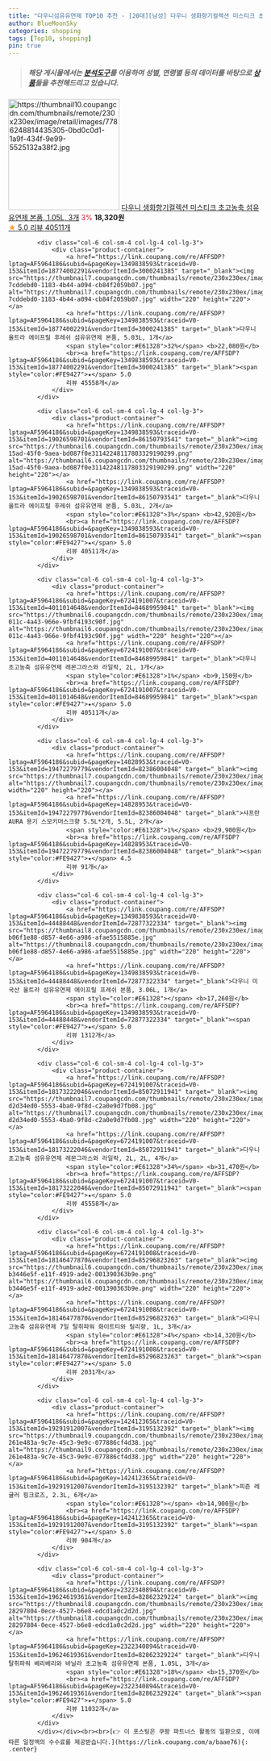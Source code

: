 ```yaml
---
title: "다우니섬유유연제 TOP10 추천 - [20대][남성] 다우니 생화향기컬렉션 미스티크 초고농축 섬유유연제 본품, 1.05L, 3개"
author: BlueMoonSky
categories: shopping
tags: [Top10, shopping]
pin: true
---
```


> ##### 해당 게시물에서는 [**분석도구**](https://itemscout.io/)를 이용하여 **성별**, **연령별** 등의 데이터를 바탕으로 [**상품**](https://link.coupang.com/a/baae76)들을 추천해드리고 있습니다.
<div class="container"><div class="row">
            <div class="col-6 col-sm-4 col-lg-4 col-lg-3">
                <div class="product-container">
                    <a href="https://link.coupang.com/re/AFFSDP?lptag=AF5964186&subid=&pageKey=5233314276&traceid=V0-153&itemId=7372244614&vendorItemId=71805128377" target="_blank"><img src="https://thumbnail10.coupangcdn.com/thumbnails/remote/230x230ex/image/retail/images/7786248814435305-0bd0c0d1-1a9f-434f-9e99-5525132a38f2.jpg" alt="https://thumbnail10.coupangcdn.com/thumbnails/remote/230x230ex/image/retail/images/7786248814435305-0bd0c0d1-1a9f-434f-9e99-5525132a38f2.jpg" width="220" height="220"></a>
                    <a href="https://link.coupang.com/re/AFFSDP?lptag=AF5964186&subid=&pageKey=5233314276&traceid=V0-153&itemId=7372244614&vendorItemId=71805128377" target="_blank">다우니 생화향기컬렉션 미스티크 초고농축 섬유유연제 본품, 1.05L, 3개</a>
                    <span style="color:#E61328">3%</span> <b>18,320원</b>
                    <br><a href="https://link.coupang.com/re/AFFSDP?lptag=AF5964186&subid=&pageKey=5233314276&traceid=V0-153&itemId=7372244614&vendorItemId=71805128377" target="_blank"><span style="color:#FE9427">★</span> 5.0
                    리뷰 40511개</a>
                </div>
            </div>
            
            <div class="col-6 col-sm-4 col-lg-4 col-lg-3">
                <div class="product-container">
                    <a href="https://link.coupang.com/re/AFFSDP?lptag=AF5964186&subid=&pageKey=1349838593&traceid=V0-153&itemId=18774002291&vendorItemId=3000241385" target="_blank"><img src="https://thumbnail7.coupangcdn.com/thumbnails/remote/230x230ex/image/retail/images/7377739034285801-7cddebd0-1183-4b44-a094-cb84f2059b07.jpg" alt="https://thumbnail7.coupangcdn.com/thumbnails/remote/230x230ex/image/retail/images/7377739034285801-7cddebd0-1183-4b44-a094-cb84f2059b07.jpg" width="220" height="220"></a>
                    <a href="https://link.coupang.com/re/AFFSDP?lptag=AF5964186&subid=&pageKey=1349838593&traceid=V0-153&itemId=18774002291&vendorItemId=3000241385" target="_blank">다우니 울트라 에이프릴 후레쉬 섬유유연제 본품, 5.03L, 1개</a>
                    <span style="color:#E61328">32%</span> <b>22,080원</b>
                    <br><a href="https://link.coupang.com/re/AFFSDP?lptag=AF5964186&subid=&pageKey=1349838593&traceid=V0-153&itemId=18774002291&vendorItemId=3000241385" target="_blank"><span style="color:#FE9427">★</span> 5.0
                    리뷰 45558개</a>
                </div>
            </div>
            
            <div class="col-6 col-sm-4 col-lg-4 col-lg-3">
                <div class="product-container">
                    <a href="https://link.coupang.com/re/AFFSDP?lptag=AF5964186&subid=&pageKey=1349838593&traceid=V0-153&itemId=19026598701&vendorItemId=86150793541" target="_blank"><img src="https://thumbnail6.coupangcdn.com/thumbnails/remote/230x230ex/image/retail/images/7cb9d356-15ad-45f0-9aea-bd087f0e31142248117803329190299.png" alt="https://thumbnail6.coupangcdn.com/thumbnails/remote/230x230ex/image/retail/images/7cb9d356-15ad-45f0-9aea-bd087f0e31142248117803329190299.png" width="220" height="220"></a>
                    <a href="https://link.coupang.com/re/AFFSDP?lptag=AF5964186&subid=&pageKey=1349838593&traceid=V0-153&itemId=19026598701&vendorItemId=86150793541" target="_blank">다우니 울트라 에이프릴 후레쉬 섬유유연제 본품, 5.03L, 2개</a>
                    <span style="color:#E61328">3%</span> <b>42,920원</b>
                    <br><a href="https://link.coupang.com/re/AFFSDP?lptag=AF5964186&subid=&pageKey=1349838593&traceid=V0-153&itemId=19026598701&vendorItemId=86150793541" target="_blank"><span style="color:#FE9427">★</span> 5.0
                    리뷰 40511개</a>
                </div>
            </div>
            
            <div class="col-6 col-sm-4 col-lg-4 col-lg-3">
                <div class="product-container">
                    <a href="https://link.coupang.com/re/AFFSDP?lptag=AF5964186&subid=&pageKey=6724191007&traceid=V0-153&itemId=4011014648&vendorItemId=84689959841" target="_blank"><img src="https://thumbnail6.coupangcdn.com/thumbnails/remote/230x230ex/image/retail/images/2023/01/13/17/3/17645c47-011c-4a43-966e-9fbf4193c90f.jpg" alt="https://thumbnail6.coupangcdn.com/thumbnails/remote/230x230ex/image/retail/images/2023/01/13/17/3/17645c47-011c-4a43-966e-9fbf4193c90f.jpg" width="220" height="220"></a>
                    <a href="https://link.coupang.com/re/AFFSDP?lptag=AF5964186&subid=&pageKey=6724191007&traceid=V0-153&itemId=4011014648&vendorItemId=84689959841" target="_blank">다우니 초고농축 섬유유연제 레몬그라스와 라일락, 2L, 1개</a>
                    <span style="color:#E61328">1%</span> <b>9,150원</b>
                    <br><a href="https://link.coupang.com/re/AFFSDP?lptag=AF5964186&subid=&pageKey=6724191007&traceid=V0-153&itemId=4011014648&vendorItemId=84689959841" target="_blank"><span style="color:#FE9427">★</span> 5.0
                    리뷰 40511개</a>
                </div>
            </div>
            
            <div class="col-6 col-sm-4 col-lg-4 col-lg-3">
                <div class="product-container">
                    <a href="https://link.coupang.com/re/AFFSDP?lptag=AF5964186&subid=&pageKey=14828953&traceid=V0-153&itemId=19472279779&vendorItemId=82386004048" target="_blank"><img src="https://thumbnail7.coupangcdn.com/thumbnails/remote/230x230ex/image/vendor_inventory/602a/a5e3516066f1b8ced1ffddcd9d109ef0aab8aba06a8e26fd035b126b5859.jpg" alt="https://thumbnail7.coupangcdn.com/thumbnails/remote/230x230ex/image/vendor_inventory/602a/a5e3516066f1b8ced1ffddcd9d109ef0aab8aba06a8e26fd035b126b5859.jpg" width="220" height="220"></a>
                    <a href="https://link.coupang.com/re/AFFSDP?lptag=AF5964186&subid=&pageKey=14828953&traceid=V0-153&itemId=19472279779&vendorItemId=82386004048" target="_blank">샤프란 AURA 용기 스모키머스크향 5.5L*2개, 5.5L, 2개</a>
                    <span style="color:#E61328">1%</span> <b>29,900원</b>
                    <br><a href="https://link.coupang.com/re/AFFSDP?lptag=AF5964186&subid=&pageKey=14828953&traceid=V0-153&itemId=19472279779&vendorItemId=82386004048" target="_blank"><span style="color:#FE9427">★</span> 4.5
                    리뷰 91개</a>
                </div>
            </div>
            
            <div class="col-6 col-sm-4 col-lg-4 col-lg-3">
                <div class="product-container">
                    <a href="https://link.coupang.com/re/AFFSDP?lptag=AF5964186&subid=&pageKey=1349838593&traceid=V0-153&itemId=44488448&vendorItemId=72877322334" target="_blank"><img src="https://thumbnail8.coupangcdn.com/thumbnails/remote/230x230ex/image/retail/images/5033892501322715-b06f1e88-d857-4e66-a986-afae5515885e.jpg" alt="https://thumbnail8.coupangcdn.com/thumbnails/remote/230x230ex/image/retail/images/5033892501322715-b06f1e88-d857-4e66-a986-afae5515885e.jpg" width="220" height="220"></a>
                    <a href="https://link.coupang.com/re/AFFSDP?lptag=AF5964186&subid=&pageKey=1349838593&traceid=V0-153&itemId=44488448&vendorItemId=72877322334" target="_blank">다우니 미국산 울트라 섬유유연제 에이프릴 프레쉬 본품, 3.06L, 1개</a>
                    <span style="color:#E61328"></span> <b>17,260원</b>
                    <br><a href="https://link.coupang.com/re/AFFSDP?lptag=AF5964186&subid=&pageKey=1349838593&traceid=V0-153&itemId=44488448&vendorItemId=72877322334" target="_blank"><span style="color:#FE9427">★</span> 5.0
                    리뷰 1312개</a>
                </div>
            </div>
            
            <div class="col-6 col-sm-4 col-lg-4 col-lg-3">
                <div class="product-container">
                    <a href="https://link.coupang.com/re/AFFSDP?lptag=AF5964186&subid=&pageKey=6724191007&traceid=V0-153&itemId=18173222046&vendorItemId=85072911941" target="_blank"><img src="https://thumbnail7.coupangcdn.com/thumbnails/remote/230x230ex/image/retail/images/707286854077077-d2d34ed0-5553-4ba0-9f8d-c2a0e9d7fb08.jpg" alt="https://thumbnail7.coupangcdn.com/thumbnails/remote/230x230ex/image/retail/images/707286854077077-d2d34ed0-5553-4ba0-9f8d-c2a0e9d7fb08.jpg" width="220" height="220"></a>
                    <a href="https://link.coupang.com/re/AFFSDP?lptag=AF5964186&subid=&pageKey=6724191007&traceid=V0-153&itemId=18173222046&vendorItemId=85072911941" target="_blank">다우니 초고농축 섬유유연제 레몬그라스와 라일락, 2L, 2L, 4개</a>
                    <span style="color:#E61328">34%</span> <b>31,470원</b>
                    <br><a href="https://link.coupang.com/re/AFFSDP?lptag=AF5964186&subid=&pageKey=6724191007&traceid=V0-153&itemId=18173222046&vendorItemId=85072911941" target="_blank"><span style="color:#FE9427">★</span> 5.0
                    리뷰 45558개</a>
                </div>
            </div>
            
            <div class="col-6 col-sm-4 col-lg-4 col-lg-3">
                <div class="product-container">
                    <a href="https://link.coupang.com/re/AFFSDP?lptag=AF5964186&subid=&pageKey=6724191008&traceid=V0-153&itemId=18146477870&vendorItemId=85296823263" target="_blank"><img src="https://thumbnail6.coupangcdn.com/thumbnails/remote/230x230ex/image/retail/images/693040744196580-b3446e5f-e11f-4919-ade2-001390363b9e.png" alt="https://thumbnail6.coupangcdn.com/thumbnails/remote/230x230ex/image/retail/images/693040744196580-b3446e5f-e11f-4919-ade2-001390363b9e.png" width="220" height="220"></a>
                    <a href="https://link.coupang.com/re/AFFSDP?lptag=AF5964186&subid=&pageKey=6724191008&traceid=V0-153&itemId=18146477870&vendorItemId=85296823263" target="_blank">다우니 고농축 섬유유연제 7일 탈취파워 화이트티와 릴리향, 1L, 3개</a>
                    <span style="color:#E61328">4%</span> <b>14,320원</b>
                    <br><a href="https://link.coupang.com/re/AFFSDP?lptag=AF5964186&subid=&pageKey=6724191008&traceid=V0-153&itemId=18146477870&vendorItemId=85296823263" target="_blank"><span style="color:#FE9427">★</span> 5.0
                    리뷰 2031개</a>
                </div>
            </div>
            
            <div class="col-6 col-sm-4 col-lg-4 col-lg-3">
                <div class="product-container">
                    <a href="https://link.coupang.com/re/AFFSDP?lptag=AF5964186&subid=&pageKey=142412365&traceid=V0-153&itemId=19291912007&vendorItemId=3195132392" target="_blank"><img src="https://thumbnail9.coupangcdn.com/thumbnails/remote/230x230ex/image/retail/images/3938430141400924-261e483a-9c7e-45c3-9e9c-077886cf4d38.jpg" alt="https://thumbnail9.coupangcdn.com/thumbnails/remote/230x230ex/image/retail/images/3938430141400924-261e483a-9c7e-45c3-9e9c-077886cf4d38.jpg" width="220" height="220"></a>
                    <a href="https://link.coupang.com/re/AFFSDP?lptag=AF5964186&subid=&pageKey=142412365&traceid=V0-153&itemId=19291912007&vendorItemId=3195132392" target="_blank">피죤 레귤러 핑크로즈, 2.3L, 6개</a>
                    <span style="color:#E61328"></span> <b>14,900원</b>
                    <br><a href="https://link.coupang.com/re/AFFSDP?lptag=AF5964186&subid=&pageKey=142412365&traceid=V0-153&itemId=19291912007&vendorItemId=3195132392" target="_blank"><span style="color:#FE9427">★</span> 5.0
                    리뷰 904개</a>
                </div>
            </div>
            
            <div class="col-6 col-sm-4 col-lg-4 col-lg-3">
                <div class="product-container">
                    <a href="https://link.coupang.com/re/AFFSDP?lptag=AF5964186&subid=&pageKey=2322340894&traceid=V0-153&itemId=19624619361&vendorItemId=82862329224" target="_blank"><img src="https://thumbnail8.coupangcdn.com/thumbnails/remote/230x230ex/image/retail/images/5644118796645144-28297804-0ece-4527-b6e8-edcd1a0c2d2d.jpg" alt="https://thumbnail8.coupangcdn.com/thumbnails/remote/230x230ex/image/retail/images/5644118796645144-28297804-0ece-4527-b6e8-edcd1a0c2d2d.jpg" width="220" height="220"></a>
                    <a href="https://link.coupang.com/re/AFFSDP?lptag=AF5964186&subid=&pageKey=2322340894&traceid=V0-153&itemId=19624619361&vendorItemId=82862329224" target="_blank">다우니 탈취파워 베리베리와 바닐라 초고농축 섬유유연제 본품, 1.05L, 3개</a>
                    <span style="color:#E61328">18%</span> <b>15,370원</b>
                    <br><a href="https://link.coupang.com/re/AFFSDP?lptag=AF5964186&subid=&pageKey=2322340894&traceid=V0-153&itemId=19624619361&vendorItemId=82862329224" target="_blank"><span style="color:#FE9427">★</span> 5.0
                    리뷰 11032개</a>
                </div>
            </div>
            </div></div><br><br>[👉 이 포스팅은 쿠팡 파트너스 활동의 일환으로, 이에 따른 일정액의 수수료를 제공받습니다.](https://link.coupang.com/a/baae76){: .center}